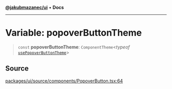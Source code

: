 [**@jakubmazanec/ui**](../README.md) • **Docs**

---

# Variable: popoverButtonTheme

> `const` **popoverButtonTheme**: `ComponentTheme`\<_typeof_
> [`usePopoverButtonTheme`](../functions/usePopoverButtonTheme.md)\>

## Source

[packages/ui/source/components/PopoverButton.tsx:64](https://github.com/jakubmazanec/tools/blob/bb20df5276ddb119762948adc2cda520aef09f0f/packages/ui/source/components/PopoverButton.tsx#L64)

